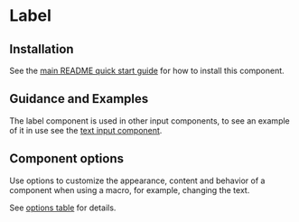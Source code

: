 # Label

## Installation

See the [main README quick start guide](https://github.com/alphagov/govuk-frontend#quick-start) for how to install this component.

## Guidance and Examples

The label component is used in other input components, to see an example of it in use see the [text input component](https://design-system.service.gov.uk/components/text-input/).

## Component options

Use options to customize the appearance, content and behavior of a component when using a macro, for example, changing the text.

See [options table](https://design-system.service.gov.uk/components/file-upload/#options-example-default--label) for details.